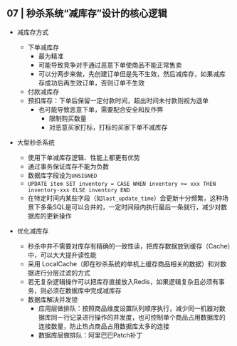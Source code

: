 ## 07 | 秒杀系统“减库存”设计的核心逻辑

- 减库存方式
  - 下单减库存
    - 最为精准
    - 可能导致竞争对手通过恶意下单使商品不能正常售卖
    - 可以分两步来做，先创建订单但是先不生效，然后减库存，如果减库存成功后再生效订单，否则订单不生效
  - 付款减库存
  - 预扣库存：下单后保留一定付款时间，超出时间未付款则视为退单
    - 也可能导致恶意下单，需要配合安全和反作弊
      - 限制购买数量
      - 对恶意买家打标，打标的买家下单不减库存

- 大型秒杀系统
  - 使用下单减库存逻辑、性能上都更有优势
  - 通过事务保证库存不能为负数
  - 数据库字段设为`UNSIGNED`
  - `UPDATE item SET inventory = CASE WHEN inventory >= xxx THEN inventory-xxx ELSE inventory END`
  - 在特定时间内某些字段（如`last_update_time`）会更新十分频繁，这种场景下多条SQL是可以合并的，一定时间段内执行最后一条就行，减少对数据库的更新操作

- 优化减库存
  - 秒杀中并不需要对库存有精确的一致性读，把库存数据放到缓存（Cache）中，可以大大提升读性能
  - 采用 LocalCache（即在秒杀系统的单机上缓存商品相关的数据）和对数据进行分层过滤的方式
  - 若无复杂逻辑操作可以把库存直接放入Redis，如果逻辑复杂且必须有事务，则必须在数据库中完成减库存
  - 数据库解决并发锁
    - 应用层做排队：按照商品维度设置队列顺序执行，减少同一机器对数据库同一行记录进行操作的并发度，也可控制单个商品占用数据库的连接数量，防止热点商品占用数据库太多的连接
    - 数据库层做排队：阿里巴巴Patch补丁
